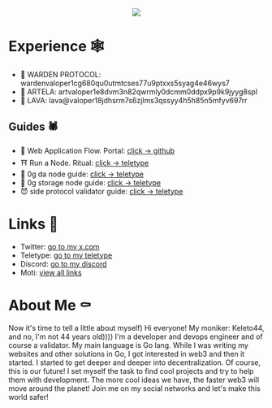 <p align=center>
<img align=center src="https://github.com/user-attachments/assets/b2af44df-418b-472e-bab8-af754d8c0576">
</p>

# Experience 🕸️
- 🏴 WARDEN PROTOCOL: wardenvaloper1cg680qu0utmtcses77u9ptxxs5syag4e46wys7
- 🏴 ARTELA: artvaloper1e8dvm3n82qwrmly0dcmm0ddpx9p9k9jyyg8spl
- 🏴 LAVA: lava@valoper18jdhsrm7s6zjlms3qssyy4h5h85n5mfyv697rr

## Guides 🕷️
- 🥅 Web Application Flow. Portal: [click -> github](https://github.com/Keleto44/portal-app)
- ⛩️ Run a Node. Ritual: [click -> teletype](https://teletype.in/@keleto44/Schw2u-iIfo)
- 🎸 0g da node guide: [click -> teletype](https://teletype.in/@keleto44/da-node-guide)
- 🤘 0g storage node guide: [click -> teletype](https://teletype.in/@keleto44/storage-node-guide)
- 😈 side protocol validator guide: [click -> teletype](https://teletype.in/@keleto44/side-protocol-validator-guide)

# Links 🎃
- Twitter: [go to my x.com](https://x.com/Keleto44)
- Teletype: [go to my teletype](https://teletype.in/@keleto44)
- Discord: [go to my discord](https://discord.com/users/846947298864267294)
- Moti: [view all links](https://www.moti.bio/Keleto44)

# About Me ⚰️
Now it's time to tell a little about myself) Hi everyone! My moniker: Keleto44, and no, I'm not 44 years old)))) I'm a developer and devops engineer and of course a validator. My main language is Go lang. While I was writing my websites and other solutions in Go, I got interested in web3 and then it started. I started to get deeper and deeper into decentralization. Of course, this is our future! I set myself the task to find cool projects and try to help them with development. The more cool ideas we have, the faster web3 will move around the planet! Join me on my social networks and let's make this world safer!
